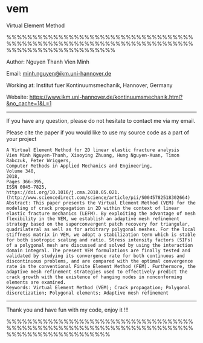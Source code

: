 # vem
Virtual Element Method 

%%%%%%%%%%%%%%%%%%%%%%%%%%%%%%%%%%%%%%%%%%%%%%%%%%%%%%%%%%%%%%%%%%%%%%%%%%%%%%%%%%%%%%%%%%%%% 

 Author: Nguyen Thanh Vien Minh 

 Email: minh.nguyen@ikm.uni-hannover.de 

 Working at: Institut fuer Kontinuumsmechanik, Hannover, Germany 

 Website: https://www.ikm.uni-hannover.de/kontinuumsmechanik.html?&no_cache=1&L=1 

 ------------------------------------------------------------------------------------------ 

 If you have any question, please do not hesitate to contact me via my email. 

 Please cite the paper if you would like to use my source code as a part of your project 


	A Virtual Element Method for 2D linear elastic fracture analysis
	Vien Minh Nguyen-Thanh, Xiaoying Zhuang, Hung Nguyen-Xuan, Timon Rabczuk, Peter Wriggers,
	Computer Methods in Applied Mechanics and Engineering,
	Volume 340,
	2018,
	Pages 366-395,
	ISSN 0045-7825,
	https://doi.org/10.1016/j.cma.2018.05.021.
	(http://www.sciencedirect.com/science/article/pii/S0045782518302664)
	Abstract: This paper presents the Virtual Element Method (VEM) for the modeling of crack propagation in 2D within the context of linear elastic fracture mechanics (LEFM). By exploiting the advantage of mesh flexibility in the VEM, we establish an adaptive mesh refinement strategy based on the superconvergent patch recovery for triangular, quadrilateral as well as for arbitrary polygonal meshes. For the local stiffness matrix in VEM, we adopt a stabilization term which is stable for both isotropic scaling and ratio. Stress intensity factors (SIFs) of a polygonal mesh are discussed and solved by using the interaction domain integral. The present VEM formulations are finally tested and validated by studying its convergence rate for both continuous and discontinuous problems, and are compared with the optimal convergence rate in the conventional Finite Element Method (FEM). Furthermore, the adaptive mesh refinement strategies used to effectively predict the crack growth with the existence of hanging nodes in nonconforming elements are examined.
	Keywords: Virtual Element Method (VEM); Crack propagation; Polygonal discretization; Polygonal elements; Adaptive mesh refinement
------------------------------------------------------------------------------------------ 

Thank you and have fun with my code, enjoy it !!! 

%%%%%%%%%%%%%%%%%%%%%%%%%%%%%%%%%%%%%%%%%%%%%%%%%%%%%%%%%%%%%%%%%%%%%%%%%%%%%%%%%%%%%%%%%%%% 

